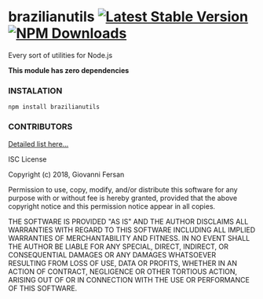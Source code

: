 brazilianutils
[![Latest Stable Version](https://img.shields.io/npm/v/brazilianutils.svg)](https://www.npmjs.com/package/brazilianutils)
[![NPM Downloads](https://img.shields.io/npm/dt/brazilianutils.svg)](https://www.npmjs.com/package/brazilianutils)
=====


Every sort of utilities for Node.js

**This module has zero dependencies**

### INSTALATION

    npm install brazilianutils

### CONTRIBUTORS

[Detailed list here...](contributors.md)


ISC License

Copyright (c) 2018, Giovanni Fersan

Permission to use, copy, modify, and/or distribute this software for any purpose with or without fee is hereby granted, provided that the above copyright notice and this permission notice appear in all copies.

THE SOFTWARE IS PROVIDED "AS IS" AND THE AUTHOR DISCLAIMS ALL WARRANTIES WITH REGARD TO THIS SOFTWARE INCLUDING ALL IMPLIED WARRANTIES OF MERCHANTABILITY AND FITNESS. IN NO EVENT SHALL THE AUTHOR BE LIABLE FOR ANY SPECIAL, DIRECT, INDIRECT, OR CONSEQUENTIAL DAMAGES OR ANY DAMAGES WHATSOEVER RESULTING FROM LOSS OF USE, DATA OR PROFITS, WHETHER IN AN ACTION OF CONTRACT, NEGLIGENCE OR OTHER TORTIOUS ACTION, ARISING OUT OF OR IN CONNECTION WITH THE USE OR PERFORMANCE OF THIS SOFTWARE.

